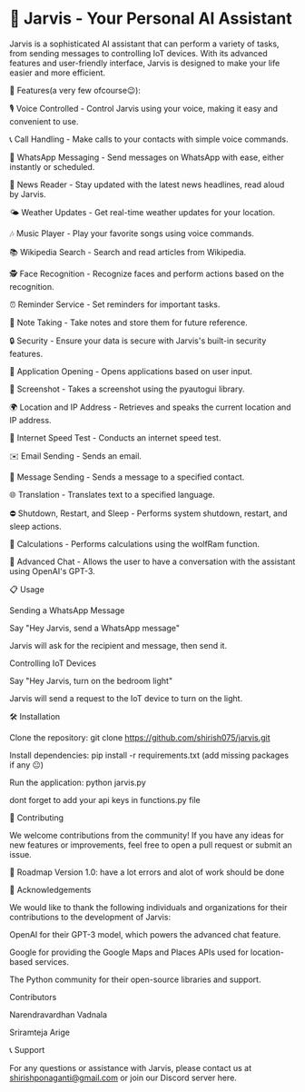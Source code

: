 # 🤖 Jarvis - Your Personal AI Assistant

Jarvis is a sophisticated AI assistant that can perform a variety of tasks, from sending messages to controlling IoT devices. With its advanced features and user-friendly interface, Jarvis is designed to make your life easier and more efficient.


🚀 Features(a very few ofcourse😉):


🎙️ Voice Controlled - Control Jarvis using your voice, making it easy and convenient to use.

📞 Call Handling - Make calls to your contacts with simple voice commands.

📱 WhatsApp Messaging - Send messages on WhatsApp with ease, either instantly or scheduled.

📰 News Reader - Stay updated with the latest news headlines, read aloud by Jarvis.

🌤️ Weather Updates - Get real-time weather updates for your location.

🎶 Music Player - Play your favorite songs using voice commands.

📚 Wikipedia Search - Search and read articles from Wikipedia.

🕵️ Face Recognition - Recognize faces and perform actions based on the recognition.

⏰ Reminder Service - Set reminders for important tasks.

📝 Note Taking - Take notes and store them for future reference.

🔒 Security - Ensure your data is secure with Jarvis's built-in security features.

🚀 Application Opening - Opens applications based on user input.

📸 Screenshot - Takes a screenshot using the pyautogui library.

🌍 Location and IP Address - Retrieves and speaks the current location and IP address.

📡 Internet Speed Test - Conducts an internet speed test.

✉️ Email Sending - Sends an email.

📧 Message Sending - Sends a message to a specified contact.

🌐 Translation - Translates text to a specified language.

⛔ Shutdown, Restart, and Sleep - Performs system shutdown, restart, and sleep actions.

🧮 Calculations - Performs calculations using the wolfRam function.

🧠 Advanced Chat - Allows the user to have a conversation with the assistant using OpenAI's GPT-3.


📋 Usage

Sending a WhatsApp Message

 Say "Hey Jarvis, send a WhatsApp message"
 
Jarvis will ask for the recipient and message, then send it.

Controlling IoT Devices

 Say "Hey Jarvis, turn on the bedroom light"
 
 Jarvis will send a request to the IoT device to turn on the light.
 

🛠️ Installation

Clone the repository: git clone https://github.com/shirish075/jarvis.git

Install dependencies: pip install -r requirements.txt (add missing packages if any 😐)

Run the application: python jarvis.py

dont forget to add your api keys in functions.py file



🤝 Contributing

We welcome contributions from the community! If you have any ideas for new features or improvements, feel free to open a pull request or submit an issue.


🚧 Roadmap
Version 1.0: have a lot errors and alot of work should be done


🙏 Acknowledgements

We would like to thank the following individuals and organizations for their contributions to the development of Jarvis:

OpenAI for their GPT-3 model, which powers the advanced chat feature.

Google for providing the Google Maps and Places APIs used for location-based services.

The Python community for their open-source libraries and support.



Contributors

Narendravardhan Vadnala

Sriramteja Arige



📞 Support

For any questions or assistance with Jarvis, please contact us at shirishponaganti@gmail.com or join our Discord server here.

